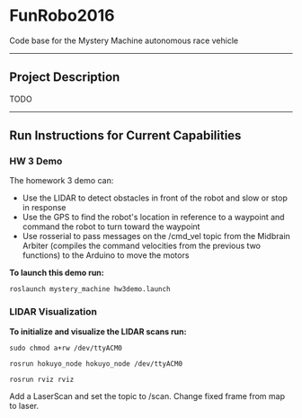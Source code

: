 # FunRobo2016
Code base for the Mystery Machine autonomous race vehicle

---

## Project Description
TODO

---

## Run Instructions for Current Capabilities
### HW 3 Demo

The homework 3 demo can:

* Use the LIDAR to detect obstacles in front of the robot and slow or stop in response
* Use the GPS to find the robot's location in reference to a waypoint and command the robot to turn toward the waypoint
* Use rosserial to pass messages on the /cmd_vel topic from the Midbrain Arbiter (compiles the command velocities from the previous two functions) to the Arduino to move the motors

**To launch this demo run:**

`roslaunch mystery_machine hw3demo.launch`

### LIDAR Visualization

**To initialize and visualize the LIDAR scans run:**

`sudo chmod a+rw /dev/ttyACM0`

`rosrun hokuyo_node hokuyo_node /dev/ttyACM0`

`rosrun rviz rviz`

Add a LaserScan and set the topic to /scan.  Change fixed frame from map to laser.